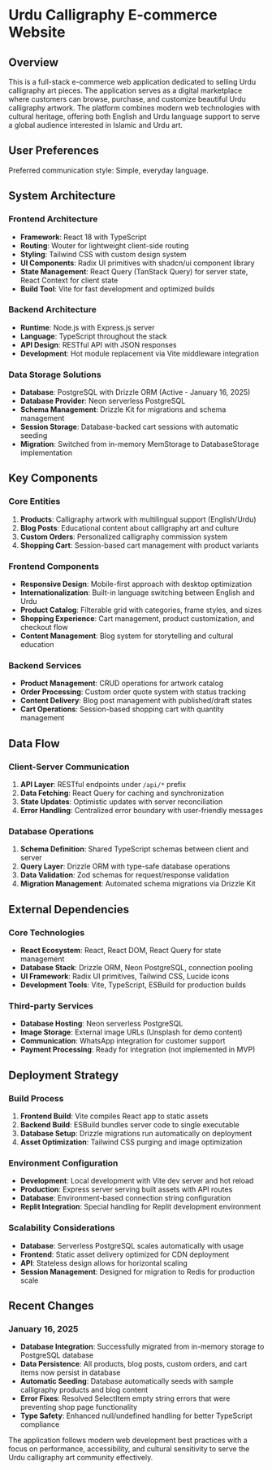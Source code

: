 # Urdu Calligraphy E-commerce Website

## Overview

This is a full-stack e-commerce web application dedicated to selling Urdu calligraphy art pieces. The application serves as a digital marketplace where customers can browse, purchase, and customize beautiful Urdu calligraphy artwork. The platform combines modern web technologies with cultural heritage, offering both English and Urdu language support to serve a global audience interested in Islamic and Urdu art.

## User Preferences

Preferred communication style: Simple, everyday language.

## System Architecture

### Frontend Architecture
- **Framework**: React 18 with TypeScript
- **Routing**: Wouter for lightweight client-side routing
- **Styling**: Tailwind CSS with custom design system
- **UI Components**: Radix UI primitives with shadcn/ui component library
- **State Management**: React Query (TanStack Query) for server state, React Context for client state
- **Build Tool**: Vite for fast development and optimized builds

### Backend Architecture
- **Runtime**: Node.js with Express.js server
- **Language**: TypeScript throughout the stack
- **API Design**: RESTful API with JSON responses
- **Development**: Hot module replacement via Vite middleware integration

### Data Storage Solutions
- **Database**: PostgreSQL with Drizzle ORM (Active - January 16, 2025)
- **Database Provider**: Neon serverless PostgreSQL
- **Schema Management**: Drizzle Kit for migrations and schema management
- **Session Storage**: Database-backed cart sessions with automatic seeding
- **Migration**: Switched from in-memory MemStorage to DatabaseStorage implementation

## Key Components

### Core Entities
1. **Products**: Calligraphy artwork with multilingual support (English/Urdu)
2. **Blog Posts**: Educational content about calligraphy art and culture
3. **Custom Orders**: Personalized calligraphy commission system
4. **Shopping Cart**: Session-based cart management with product variants

### Frontend Components
- **Responsive Design**: Mobile-first approach with desktop optimization
- **Internationalization**: Built-in language switching between English and Urdu
- **Product Catalog**: Filterable grid with categories, frame styles, and sizes
- **Shopping Experience**: Cart management, product customization, and checkout flow
- **Content Management**: Blog system for storytelling and cultural education

### Backend Services
- **Product Management**: CRUD operations for artwork catalog
- **Order Processing**: Custom order quote system with status tracking
- **Content Delivery**: Blog post management with published/draft states
- **Cart Operations**: Session-based shopping cart with quantity management

## Data Flow

### Client-Server Communication
1. **API Layer**: RESTful endpoints under `/api/*` prefix
2. **Data Fetching**: React Query for caching and synchronization
3. **State Updates**: Optimistic updates with server reconciliation
4. **Error Handling**: Centralized error boundary with user-friendly messages

### Database Operations
1. **Schema Definition**: Shared TypeScript schemas between client and server
2. **Query Layer**: Drizzle ORM with type-safe database operations
3. **Data Validation**: Zod schemas for request/response validation
4. **Migration Management**: Automated schema migrations via Drizzle Kit

## External Dependencies

### Core Technologies
- **React Ecosystem**: React, React DOM, React Query for state management
- **Database Stack**: Drizzle ORM, Neon PostgreSQL, connection pooling
- **UI Framework**: Radix UI primitives, Tailwind CSS, Lucide icons
- **Development Tools**: Vite, TypeScript, ESBuild for production builds

### Third-party Services
- **Database Hosting**: Neon serverless PostgreSQL
- **Image Storage**: External image URLs (Unsplash for demo content)
- **Communication**: WhatsApp integration for customer support
- **Payment Processing**: Ready for integration (not implemented in MVP)

## Deployment Strategy

### Build Process
1. **Frontend Build**: Vite compiles React app to static assets
2. **Backend Build**: ESBuild bundles server code to single executable
3. **Database Setup**: Drizzle migrations run automatically on deployment
4. **Asset Optimization**: Tailwind CSS purging and image optimization

### Environment Configuration
- **Development**: Local development with Vite dev server and hot reload
- **Production**: Express server serving built assets with API routes
- **Database**: Environment-based connection string configuration
- **Replit Integration**: Special handling for Replit development environment

### Scalability Considerations
- **Database**: Serverless PostgreSQL scales automatically with usage
- **Frontend**: Static asset delivery optimized for CDN deployment
- **API**: Stateless design allows for horizontal scaling
- **Session Management**: Designed for migration to Redis for production scale

## Recent Changes

### January 16, 2025
- **Database Integration**: Successfully migrated from in-memory storage to PostgreSQL database
- **Data Persistence**: All products, blog posts, custom orders, and cart items now persist in database
- **Automatic Seeding**: Database automatically seeds with sample calligraphy products and blog content
- **Error Fixes**: Resolved SelectItem empty string errors that were preventing shop page functionality
- **Type Safety**: Enhanced null/undefined handling for better TypeScript compliance

The application follows modern web development best practices with a focus on performance, accessibility, and cultural sensitivity to serve the Urdu calligraphy art community effectively.